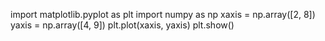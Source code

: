 import matplotlib.pyplot as plt
import numpy as np
xaxis = np.array([2, 8])
yaxis = np.array([4, 9])
plt.plot(xaxis, yaxis)
plt.show()
